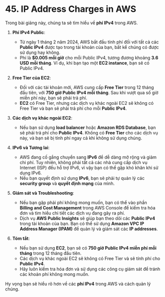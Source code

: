 # 45. IP Address Charges in AWS
Trong bài giảng này, chúng ta sẽ tìm hiểu về **phí IPv4** trong AWS.

1. **Phí IPv4 Public**:

   * Từ ngày 1 tháng 2 năm 2024, AWS bắt đầu tính phí đối với tất cả các **Public IPv4** được tạo trong tài khoản của bạn, bất kể chúng có được sử dụng hay không.
   * Phí là **\$0.005 mỗi giờ** cho mỗi Public IPv4, tương đương khoảng **3.6 USD mỗi tháng**. Ví dụ, khi bạn tạo một **EC2 instance**, bạn sẽ có Public IPv4.

2. **Free Tier của EC2**:

   * Đối với các tài khoản mới, AWS cung cấp **Free Tier** trong 12 tháng đầu tiên, với **750 giờ Public IPv4 mỗi tháng**. Sau khi vượt qua số giờ miễn phí này, bạn sẽ phải trả phí.
   * **EC2** có Free Tier, nhưng các dịch vụ khác ngoài EC2 sẽ không có Free Tier và bạn sẽ phải trả phí cho mỗi **Public IPv4**.

3. **Các dịch vụ khác ngoài EC2**:

   * Nếu bạn sử dụng **load balancer** hoặc **Amazon RDS Database**, bạn sẽ phải trả phí cho **Public IPv4**. Không có **Free Tier** cho các dịch vụ này, và bạn sẽ bị tính phí ngay cả khi không sử dụng chúng.

4. **IPv6 và Tương lai**:

   * AWS đang cố gắng chuyển sang **IPv6** để dễ dàng mở rộng và giảm chi phí. Tuy nhiên, không phải tất cả các nhà cung cấp dịch vụ Internet (ISP) đều hỗ trợ IPv6, vì vậy bạn có thể gặp khó khăn khi sử dụng IPv6.
   * Nếu bạn quyết định sử dụng **IPv6**, bạn sẽ phải tự quản lý các **security group** và **quyết định mạng** của mình.

5. **Giám sát và Troubleshooting**:

   * Nếu bạn gặp phải phí không mong muốn, bạn có thể vào phần **Billing and Cost Management** trong AWS Console để kiểm tra hóa đơn và tìm hiểu chi tiết các dịch vụ đang gây ra phí.
   * Dịch vụ **AWS Public Insights** sẽ giúp bạn theo dõi các **Public IPv4** trong tài khoản của bạn. Bạn có thể sử dụng **Amazon VPC IP Address Manager (IPAM)** để quản lý và giám sát các **IP addresses**.

6. **Tóm tắt**:

   * Nếu bạn sử dụng **EC2**, bạn sẽ có **750 giờ Public IPv4 miễn phí mỗi tháng** trong 12 tháng đầu tiên.
   * Các dịch vụ khác ngoài EC2 sẽ không có Free Tier và sẽ tính phí cho **Public IPv4**.
   * Hãy luôn kiểm tra hóa đơn và sử dụng các công cụ giám sát để tránh các khoản phí không mong muốn.

Hy vọng bạn sẽ hiểu rõ hơn về các **phí IPv4** trong AWS và cách quản lý chúng.

